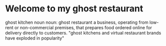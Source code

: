 # Welcome to my ghost restaurant

ghost kitchen
noun
noun: ghost restaurant
a business, operating from low-rent or non-commercial premises, that prepares food ordered online for delivery directly to customers.
"ghost kitchens and virtual restaurant brands have exploded in popularity"
